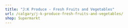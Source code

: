 ```yaml
---
title: "J:K Produce - Fresh Fruits and Vegetables"
url: /calgary/j-k-produce-fresh-fruits-and-vegetables/
shop: Supermarkt
---
```

